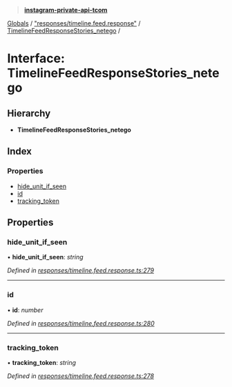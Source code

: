 > **[instagram-private-api-tcom](../README.md)**

[Globals](../README.md) / ["responses/timeline.feed.response"](../modules/_responses_timeline_feed_response_.md) / [TimelineFeedResponseStories_netego](_responses_timeline_feed_response_.timelinefeedresponsestories_netego.md) /

# Interface: TimelineFeedResponseStories_netego

## Hierarchy

* **TimelineFeedResponseStories_netego**

## Index

### Properties

* [hide_unit_if_seen](_responses_timeline_feed_response_.timelinefeedresponsestories_netego.md#hide_unit_if_seen)
* [id](_responses_timeline_feed_response_.timelinefeedresponsestories_netego.md#id)
* [tracking_token](_responses_timeline_feed_response_.timelinefeedresponsestories_netego.md#tracking_token)

## Properties

###  hide_unit_if_seen

• **hide_unit_if_seen**: *string*

*Defined in [responses/timeline.feed.response.ts:279](https://github.com/cuonglnhust/instagram-private-api-tcom/blob/3e16058/src/responses/timeline.feed.response.ts#L279)*

___

###  id

• **id**: *number*

*Defined in [responses/timeline.feed.response.ts:280](https://github.com/cuonglnhust/instagram-private-api-tcom/blob/3e16058/src/responses/timeline.feed.response.ts#L280)*

___

###  tracking_token

• **tracking_token**: *string*

*Defined in [responses/timeline.feed.response.ts:278](https://github.com/cuonglnhust/instagram-private-api-tcom/blob/3e16058/src/responses/timeline.feed.response.ts#L278)*